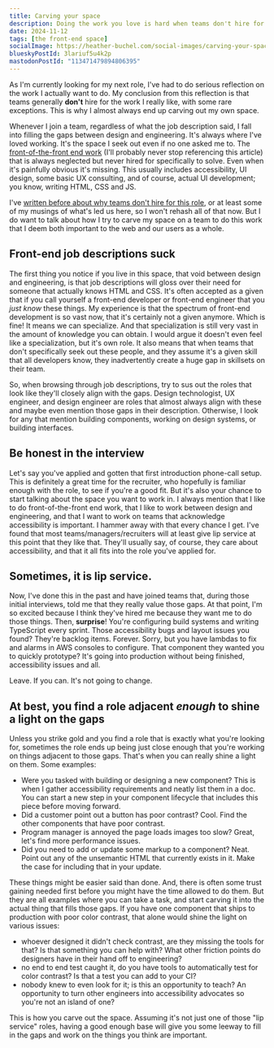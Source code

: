 ```yaml
---
title: Carving your space
description: Doing the work you love is hard when teams don't hire for it.
date: 2024-11-12
tags: [the front-end space]
socialImage: https://heather-buchel.com/social-images/carving-your-space.png
blueskyPostId: 3lariuf5u4k2p
mastodonPostId: "113471479894806395"
---
```


As I'm currently looking for my next role, I've had to do serious reflection on the work I actually want to do. My conclusion from this reflection is that teams generally **don't** hire for the work I really like, with some rare exceptions. This is why I almost always end up carving out my own space.

Whenever I join a team, regardless of what the job description said, I fall into filling the gaps between design and engineering. It's always where I've loved working. It's the space I seek out even if no one asked me to. The [front-of-the-front end work](https://bradfrost.com/blog/post/front-of-the-front-end-and-back-of-the-front-end-web-development/) (I'll probably never stop referencing this article) that is always neglected but never hired for specifically to solve. Even when it's painfully obvious it's missing. This usually includes accessibility, UI design, some basic UX consulting, and of course, actual UI development; you know, writing HTML, CSS and JS.

I've [written before about why teams don't hire for this role](/blog/2023/10/why-your-web-design-sucks/), or at least some of my musings of what's led us here, so I won't rehash all of that now. But I do want to talk about how I try to carve my space on a team to do this work that I deem both important to the web and our users as a whole.

## Front-end job descriptions suck

The first thing you notice if you live in this space, that void between design and engineering, is that job descriptions will gloss over their need for someone that actually knows HTML and CSS. It's often accepted as a given that if you call yourself a front-end developer or front-end engineer that you *just know* these things. My experience is that the spectrum of front-end development is so vast now, that it's certainly not a given anymore. Which is fine! It means we can specialize. And that specialization is still very vast in the amount of knowledge you can obtain. I would argue it doesn't even feel like a specialization, but it's own role. It also means that when teams that don't specifically seek out these people, and they assume it's a given skill that all developers know, they inadvertently create a huge gap in skillsets on their team.

So, when browsing through job descriptions, try to sus out the roles that look like they'll closely align with the gaps. Design technologist, UX engineer, and design engineer are roles that almost always align with these and maybe even mention those gaps in their description. Otherwise, I look for any that mention building components, working on design systems, or building interfaces.

## Be honest in the interview

Let's say you've applied and gotten that first introduction phone-call setup. This is definitely a great time for the recruiter, who hopefully is familiar enough with the role, to see if you're a good fit. But it's also your chance to start talking about the space you want to work in. I always mention that I like to do front-of-the-front end work, that I like to work between design and engineering, and that I want to work on teams that acknowledge accessibility is important. I hammer away with that every chance I get. I've found that most teams/managers/recruiters will at least give lip service at this point that they like that. They'll usually say, of course, they care about accessibility, and that it all fits into the role you've applied for.

## Sometimes, it is lip service.

Now, I've done this in the past and have joined teams that, during those initial interviews, told me that they really value those gaps. At that point, I'm so excited because I think they've hired me because they want me to do those things. Then, **surprise**! You're configuring build systems and writing TypeScript every sprint. Those accessibility bugs and layout issues you found? They're backlog items. Forever. Sorry, but you have lambdas to fix and alarms in AWS consoles to configure. That component they wanted you to quickly prototype? It's going into production without being finished, accessibility issues and all.

Leave. If you can. It's not going to change.

## At best, you find a role adjacent _enough_ to shine a light on the gaps

Unless you strike gold and you find a role that is exactly what you're looking for, sometimes the role ends up being just close enough that you're working on things adjacent to those gaps. That's when you can really shine a light on them. Some examples:

- Were you tasked with building or designing a new component? This is when I gather accessibility requirements and neatly list them in a doc. You can start a new step in your component lifecycle that includes this piece before moving forward.
- Did a customer point out a button has poor contrast? Cool. Find the other components that have poor contrast.
- Program manager is annoyed the page loads images too slow? Great, let's find more performance issues.
- Did you need to add or update some markup to a component? Neat. Point out any of the unsemantic HTML that currently exists in it. Make the case for including that in your update. 

These things might be easier said than done. And, there is often some trust gaining needed first before you might have the time allowed to do them. But they are all examples where you can take a task, and start carving it into the actual thing that fills those gaps. If you have one component that ships to production with poor color contrast, that alone would shine the light on various issues:

- whoever designed it didn't check contrast, are they missing the tools for that? Is that something you can help with? What other friction points do designers have in their hand off to engineering?
- no end to end test caught it, do you have tools to automatically test for color contrast? Is that a test you can add to your CI?
- nobody knew to even look for it; is this an opportunity to teach? An opportunity to turn other engineers into accessibility advocates so you're not an island of one?

This is how you carve out the space. Assuming it's not just one of those "lip service" roles, having a good enough base will give you some leeway to fill in the gaps and work on the things you think are important.
